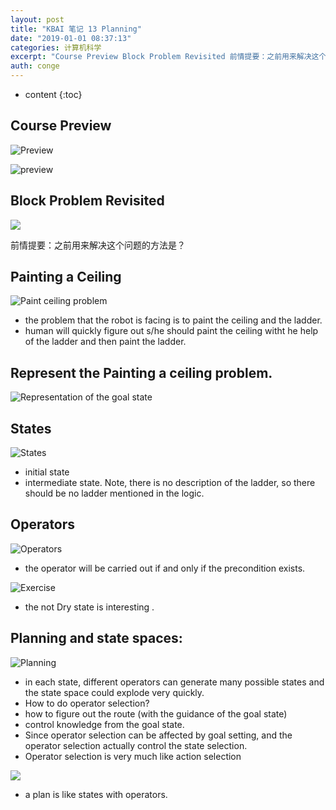 ```yaml
---
layout: post
title: "KBAI 笔记 13 Planning"
date: "2019-01-01 08:37:13"
categories: 计算机科学
excerpt: "Course Preview Block Problem Revisited 前情提要：之前用来解决这个问题的方法是？ Painting a C..."
auth: conge
---
```

* content
{:toc}

## Course Preview
![Preview](/assets/images/计算机科学/118382-28c5a00f7f18451f.png)

![preview](/assets/images/计算机科学/118382-adff275c50e2d93b.png)

## Block Problem Revisited

![](/assets/images/计算机科学/118382-b518486365012760.png)

前情提要：之前用来解决这个问题的方法是？

## Painting a Ceiling

![Paint ceiling problem](/assets/images/计算机科学/118382-1cdd509d2d5404e8.png)

* the problem that the robot is facing is to paint the ceiling and the ladder.
* human will quickly figure out s/he should paint the ceiling witht he help of the ladder and then paint the ladder.

## Represent the Painting a ceiling problem.

![Representation of the goal state](/assets/images/计算机科学/118382-405ae247998bb827.png)

## States

![States](/assets/images/计算机科学/118382-392e2c1d5a3c1ed0.png)

* initial state 
* intermediate state. Note, there is no description of the ladder, so there should be no ladder mentioned in the logic.

## Operators

![Operators](/assets/images/计算机科学/118382-982f4a4d75023cf6.png)

* the operator will be carried out if and only if the precondition exists.

![Exercise](/assets/images/计算机科学/118382-ee9a7ad111c0774a.png)
* the not Dry state is interesting .

## Planning and state spaces:

![Planning](/assets/images/计算机科学/118382-9da88a1412ddc391.png)

* in each state, different operators can generate many possible states and the state space could explode very quickly.
* How to do operator selection?
* how to figure out the route (with the guidance of the goal state)
* control knowledge from the goal state.
* Since operator selection can be affected by goal setting, and the operator selection actually control the state selection.
* Operator selection is very much like action selection

![](/assets/images/计算机科学/118382-08560a099eec9afc.png)

* a plan is like states with operators.
